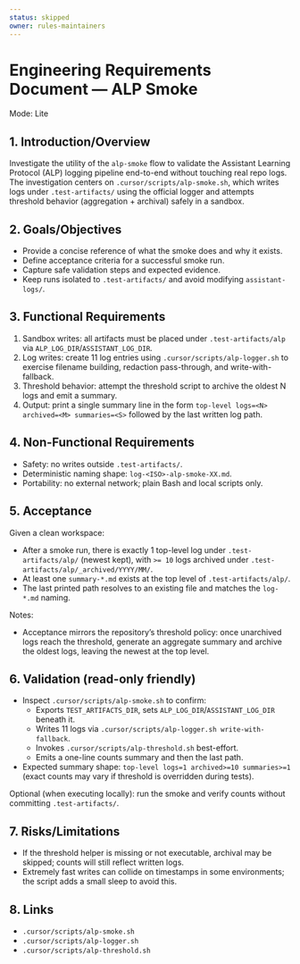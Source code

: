 ```yaml
---
status: skipped
owner: rules-maintainers
---
```


# Engineering Requirements Document — ALP Smoke

Mode: Lite

## 1. Introduction/Overview

Investigate the utility of the `alp-smoke` flow to validate the Assistant Learning Protocol (ALP) logging pipeline end-to-end without touching real repo logs. The investigation centers on `.cursor/scripts/alp-smoke.sh`, which writes logs under `.test-artifacts/` using the official logger and attempts threshold behavior (aggregation + archival) safely in a sandbox.

## 2. Goals/Objectives

- Provide a concise reference of what the smoke does and why it exists.
- Define acceptance criteria for a successful smoke run.
- Capture safe validation steps and expected evidence.
- Keep runs isolated to `.test-artifacts/` and avoid modifying `assistant-logs/`.

## 3. Functional Requirements

1. Sandbox writes: all artifacts must be placed under `.test-artifacts/alp` via `ALP_LOG_DIR`/`ASSISTANT_LOG_DIR`.
2. Log writes: create 11 log entries using `.cursor/scripts/alp-logger.sh` to exercise filename building, redaction pass-through, and write-with-fallback.
3. Threshold behavior: attempt the threshold script to archive the oldest N logs and emit a summary.
4. Output: print a single summary line in the form `top-level logs=<N> archived=<M> summaries=<S>` followed by the last written log path.

## 4. Non-Functional Requirements

- Safety: no writes outside `.test-artifacts/`.
- Deterministic naming shape: `log-<ISO>-alp-smoke-XX.md`.
- Portability: no external network; plain Bash and local scripts only.

## 5. Acceptance

Given a clean workspace:

- After a smoke run, there is exactly 1 top-level log under `.test-artifacts/alp/` (newest kept), with `>= 10` logs archived under `.test-artifacts/alp/_archived/YYYY/MM/`.
- At least one `summary-*.md` exists at the top level of `.test-artifacts/alp/`.
- The last printed path resolves to an existing file and matches the `log-*.md` naming.

Notes:

- Acceptance mirrors the repository’s threshold policy: once unarchived logs reach the threshold, generate an aggregate summary and archive the oldest logs, leaving the newest at the top level.

## 6. Validation (read-only friendly)

- Inspect `.cursor/scripts/alp-smoke.sh` to confirm:
  - Exports `TEST_ARTIFACTS_DIR`, sets `ALP_LOG_DIR`/`ASSISTANT_LOG_DIR` beneath it.
  - Writes 11 logs via `.cursor/scripts/alp-logger.sh write-with-fallback`.
  - Invokes `.cursor/scripts/alp-threshold.sh` best-effort.
  - Emits a one-line counts summary and then the last path.
- Expected summary shape: `top-level logs=1 archived>=10 summaries>=1` (exact counts may vary if threshold is overridden during tests).

Optional (when executing locally): run the smoke and verify counts without committing `.test-artifacts/`.

## 7. Risks/Limitations

- If the threshold helper is missing or not executable, archival may be skipped; counts will still reflect written logs.
- Extremely fast writes can collide on timestamps in some environments; the script adds a small sleep to avoid this.

## 8. Links

- `.cursor/scripts/alp-smoke.sh`
- `.cursor/scripts/alp-logger.sh`
- `.cursor/scripts/alp-threshold.sh`
